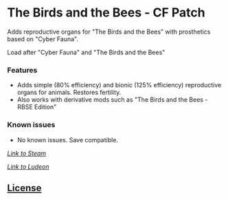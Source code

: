 # The Birds and the Bees - CF Patch
Adds reproductive organs for "The Birds and the Bees" with prosthetics based on "Cyber Fauna".

Load after "Cyber Fauna" and "The Birds and the Bees"

### Features
- Adds simple (80% efficiency) and bionic (125% efficiency) reproductive organs for animals. Restores fertility.
- Also works with derivative mods such as "The Birds and the Bees - RBSE Edition"

### Known issues
- No known issues. Save compatible.

_[Link to Steam](https://steamcommunity.com/sharedfiles/filedetails/?id=1776297945)_

_[Link to Ludeon](https://ludeon.com/forums/index.php?topic=47165.msg447421#msg447421)_


## [License](https://creativecommons.org/licenses/by-nc-sa/4.0/)
